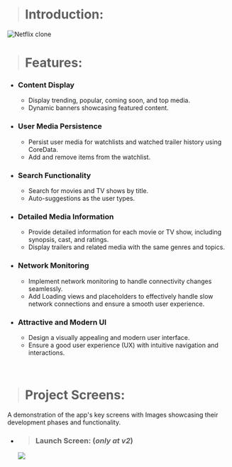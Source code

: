 
> # Introduction:

![Netflix clone](https://i.ibb.co/mbqCHW1/Introduction-Heroheader.jpg)

> # Features:
- ### Content Display
  - Display trending, popular, coming soon, and top media.
  - Dynamic banners showcasing featured content.
    
- ### User Media Persistence
  - Persist user media for watchlists and watched trailer history using CoreData.
  - Add and remove items from the watchlist.
    
- ### Search Functionality
  - Search for movies and TV shows by title.
  - Auto-suggestions as the user types.
    
- ### Detailed Media Information
  - Provide detailed information for each movie or TV show, including synopsis, cast, and ratings.
  - Display trailers and related media with the same genres and topics.
    
- ### Network Monitoring
  - Implement network monitoring to handle connectivity changes seamlessly.
  - Add Loading views and placeholders to effectively handle slow network connections and ensure a smooth user experience.
    
- ### Attractive and Modern UI
  - Design a visually appealing and modern user interface.
  - Ensure a good user experience (UX) with intuitive navigation and interactions.

<br>
  
> # Project Screens:

A demonstration of the app's key screens with Images showcasing their development phases and functionality.

- > ### Launch Screen: (*only at v2*)
  ![](https://i.ibb.co/xHNM5sJ/Project-screen-presentation.png)
  
